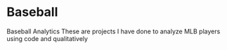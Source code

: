 # Baseball
Baseball Analytics
These are projects I have done to analyze MLB players using code and qualitatively
